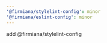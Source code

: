 ```yaml
---
'@firmiana/stylelint-config': minor
'@firmiana/eslint-config': minor
---
```


add @firmiana/stylelint-config
